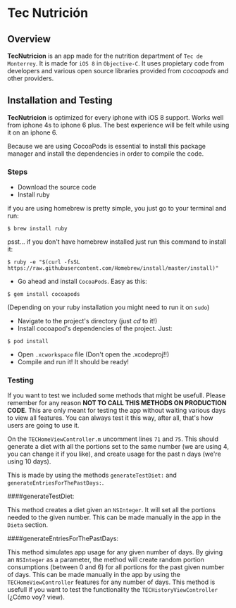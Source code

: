 # Tec Nutrición

## Overview

**TecNutricion** is an app made for the nutrition department of `Tec de Monterrey`. It is made for `iOS 8` in `Objective-C`. It uses propietary code from developers and various open source libraries provided from *cocoapods* and other providers.

## Installation and Testing

**TecNutricion** is optimized for every iphone with iOS 8 support. Works well from iphone 4s to iphone 6 plus. The best experience will be felt while using it on an iphone 6.

Because we are using CocoaPods is essential to install this package manager and install the dependencies in order to compile the code.

### Steps

- Download the source code
- Install ruby

if you are using homebrew is pretty simple, you just go to your terminal and run:

```$ brew install ruby```

psst... if you don't have homebrew installed just run this command to install it:

```$ ruby -e "$(curl -fsSL https://raw.githubusercontent.com/Homebrew/install/master/install)"```

- Go ahead and install `CocoaPods`. Easy as this:

```$ gem install cocoapods```

(Depending on your ruby installation you might need to run it on `sudo`)

- Navigate to the project's directory (just *cd* to it!)
- Install cocoapod's dependencies of the project. Just:

``` $ pod install ```

- Open `.xcworkspace` file (Don't open the .xcodeproj!!)
- Compile and run it! It should be ready!

### Testing

If you want to test we included some methods that might be usefull. Please remember for any reason **NOT TO CALL THIS METHODS ON PRODUCTION CODE**. This are only meant for testing the app without waiting various days to view all features. You can always test it this way, after all, that's how users are going to use it.

On the `TECHomeViewController.m` uncomment lines `71` and `75`. This should generate a diet with all the portions set to the same number (we are using 4, you can change it if you like), and create usage for the past n days (we're using 10 days).

This is made by using the methods `generateTestDiet:` and `generateEntriesForThePastDays:`.

####generateTestDiet:

This method creates a diet given an `NSInteger`. It will set all the portions needed to the given number. This can be made manually in the app in the `Dieta` section.

####generateEntriesForThePastDays:

This method simulates app usage for any given number of days. By giving an `NSInteger` as a parameter, the method will create random portion consumptions (between 0 and 6) for all portions for the past given number of days. This can be made manually in the app by using the `TECHomeViewController` features for any number of days. This method is usefull if you want to test the functionality the `TECHistoryViewController` (¿Cómo voy? view).

